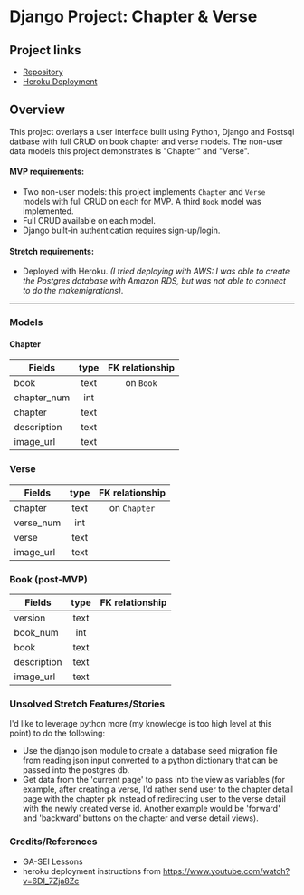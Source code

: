 # Django Project: Chapter & Verse

## Project links
* [Repository](https://github.com/myraileen/GA-SEI-Script)
* [Heroku Deployment](https://chapverse.herokuapp.com/books/)

## Overview
This project overlays a user interface built using Python, Django and Postsql datbase with full CRUD on book chapter and verse models. The non-user data models this project demonstrates is "Chapter" and "Verse". 

#### MVP requirements:

   * Two non-user models: this project implements `Chapter` and `Verse` models with full CRUD on each for MVP. A third `Book` model was implemented.  
   * Full CRUD available on each model.  
   * Django built-in authentication requires sign-up/login.  

#### Stretch requirements:
   * Deployed with Heroku. _(I tried deploying with AWS: I was able to create the Postgres database with Amazon RDS, but was not able to connect to do the makemigrations)._

---

### Models
#### Chapter
| Fields | type | FK relationship |
| --- | :---: | :---: |
| book   | text | on `Book` |
| chapter_num | int |   |
| chapter | text |  |
| description | text |    |
| image_url | text|    |

### Verse
| Fields | type | FK relationship |
| --- | :---: | :---: |
| chapter   | text | on `Chapter` |
| verse_num | int |   |
| verse | text |  |
| image_url | text|    |

### Book (post-MVP)
| Fields | type | FK relationship |
| --- | :---: | :---: |
| version   | text |  |
| book_num | int |   |
| book | text |  |
| description | text |    |
| image_url | text|    |

### Unsolved Stretch Features/Stories
I'd like to leverage python more (my knowledge is too high level at this point) to do the following: 
* Use the django json module to create a database seed migration file from reading json input converted to a python dictionary that can be passed into the postgres db.
* Get data from the 'current page' to pass into the view as variables (for example, after creating a verse, I'd rather send user to the chapter detail page with the chapter pk instead of redirecting user to the verse detail with the newly created verse id. Another example would be 'forward' and 'backward' buttons on the chapter and verse detail views).


### Credits/References 
* GA-SEI Lessons
* heroku deployment instructions from https://www.youtube.com/watch?v=6DI_7Zja8Zc
